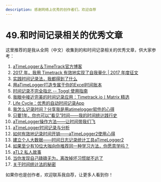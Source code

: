 ```yaml
---
description: 感谢网络上优秀的创作者们，欢迎自荐
---
```


# 49.和时间记录相关的优秀文章

这里推荐的是我从全网（中文）收集到的和时间记录相关的优秀文章，供大家参考：

1. [aTimeLogger＆TimeTrack官方博客](http://blog.timetrack.io/)
2. [2017 年，我用 Timetrack 有效地实现了自我量化 \| 2017 年度征文](http://www.sohu.com/a/224728657_115785)
3. [实践时间记录法，我都得到了什么](https://zhuanlan.zhihu.com/p/47929958)
4. [用aTimeLogger打造专属于你的Excel时间账本](https://zhuanlan.zhihu.com/p/47929958)
5. [时间记录不完全指北 -- Toggl 使用指南](https://sspai.com/post/43363)
6. [我眼中接近完美的时间记录应用：Timetrack.io丨Matrix 精选](https://sspai.com/post/34820)
7. [Life Cycle：优秀的自动时间记录App](https://sspai.com/post/36137)
8. [我怎么记录时间？分享我是用atimelogger软件的心得](https://zhuanlan.zhihu.com/p/39657452)
9. [只要1年，你也可以“看见”时间——我的时间统计践行史](https://www.jianshu.com/p/0270e2d73a99)
10. [aTimeLogger操作方法——让时间带我们飞](https://www.jianshu.com/p/cf834f3fbd6b)
11. [aTimeLogger时间记录与分析](https://mp.weixin.qq.com/s/pwPD8TaEqWQ4cfqcOtrfzw)
12. [如何有效地记录时间开销——aTimeLogger2使用心得](https://www.douban.com/note/474969256/)
13. [建立个人大数据——时间日志记录统计工具aTimeLogger2](https://mp.weixin.qq.com/s/n0oT7SBmUqw69HdX1k4o1A)
14. [如果至少有10位大咖向你推荐同一种学习方法，你愿意学吗？](https://mp.weixin.qq.com/s/GrgonlZPIa0yykui0XsC9A)
15. [aTL2 私人故事](https://du.101.camp/2018-10/atl2tt-story/)
16. [当你发现自己碌碌无为，离改掉坏习惯就不远了](https://www.zaojiu.com/talks/2127)
17. [关于时间统计法的秘密](https://zhuanlan.zhihu.com/p/23618154)

如果你也是创作者，欢迎联系我自荐，让更多人看到你！

